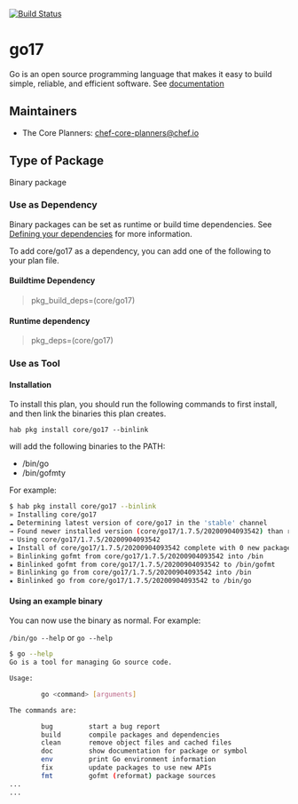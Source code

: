 [![Build Status](https://dev.azure.com/chefcorp-partnerengineering/Chef%20Base%20Plans/_apis/build/status/chef-base-plans.go17?branchName=master)](https://dev.azure.com/chefcorp-partnerengineering/Chef%20Base%20Plans/_build/latest?definitionId=229&branchName=master)

# go17

Go is an open source programming language that makes it easy to build simple, reliable, and efficient software.  See [documentation](https://golang.org)

## Maintainers

* The Core Planners: <chef-core-planners@chef.io>

## Type of Package

Binary package

### Use as Dependency

Binary packages can be set as runtime or build time dependencies. See [Defining your dependencies](https://www.habitat.sh/docs/developing-packages/developing-packages/#sts=Define%20Your%20Dependencies) for more information.

To add core/go17 as a dependency, you can add one of the following to your plan file.

#### Buildtime Dependency

> pkg_build_deps=(core/go17)

#### Runtime dependency

> pkg_deps=(core/go17)

### Use as Tool

#### Installation

To install this plan, you should run the following commands to first install, and then link the binaries this plan creates.

``hab pkg install core/go17 --binlink``

will add the following binaries to the PATH:

* /bin/go
* /bin/gofmty

For example:

```bash
$ hab pkg install core/go17 --binlink
» Installing core/go17
☁ Determining latest version of core/go17 in the 'stable' channel
→ Found newer installed version (core/go17/1.7.5/20200904093542) than remote version (core/go17/1.7.5/20200402204834)
→ Using core/go17/1.7.5/20200904093542
★ Install of core/go17/1.7.5/20200904093542 complete with 0 new packages installed.
» Binlinking gofmt from core/go17/1.7.5/20200904093542 into /bin
★ Binlinked gofmt from core/go17/1.7.5/20200904093542 to /bin/gofmt
» Binlinking go from core/go17/1.7.5/20200904093542 into /bin
★ Binlinked go from core/go17/1.7.5/20200904093542 to /bin/go
```

#### Using an example binary

You can now use the binary as normal.  For example:

``/bin/go --help`` or ``go --help``

```bash
$ go --help
Go is a tool for managing Go source code.

Usage:

        go <command> [arguments]

The commands are:

        bug         start a bug report
        build       compile packages and dependencies
        clean       remove object files and cached files
        doc         show documentation for package or symbol
        env         print Go environment information
        fix         update packages to use new APIs
        fmt         gofmt (reformat) package sources
...
...
```
